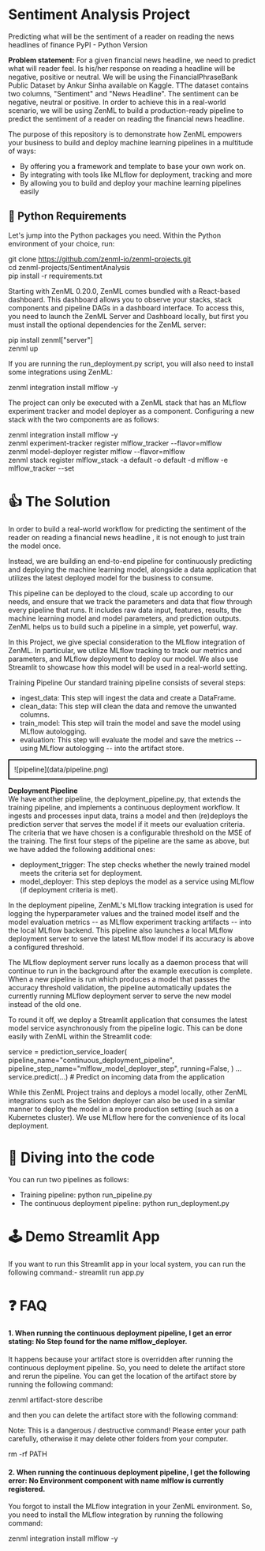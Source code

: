 
# Sentiment Analysis Project

Predicting what will be the sentiment of a reader on reading the news headlines of finance PyPI - Python Version

**Problem statement:**  For a given financial news headline, we need to predict what will reader feel. Is his/her response on reading a headline will be negative, positive or neutral. We will be using the FinancialPhraseBank Public Dataset by Ankur Sinha available on Kaggle. TThe dataset contains two columns, "Sentiment" and "News Headline". The sentiment can be negative, neutral or positive. In order to achieve this in a real-world scenario, we will be using ZenML to build a production-ready pipeline to predict the sentiment of a reader on reading the financial news headline.

The purpose of this repository is to demonstrate how ZenML empowers your business to build and deploy machine learning pipelines in a multitude of ways:

* By offering you a framework and template to base your own work on. 
* By integrating with tools like MLflow for deployment, tracking and more 
* By allowing you to build and deploy your machine learning pipelines easily 


## 🐍 Python Requirements

Let's jump into the Python packages you need. Within the Python environment of your choice, run:

git clone https://github.com/zenml-io/zenml-projects.git  
cd zenml-projects/SentimentAnalysis  
pip install -r requirements.txt

Starting with ZenML 0.20.0, ZenML comes bundled with a React-based dashboard. This dashboard allows you to observe your stacks, stack components and pipeline DAGs in a dashboard interface. To access this, you need to launch the ZenML Server and Dashboard locally, but first you must install the optional dependencies for the ZenML server:

pip install zenml["server"]  
zenml up

If you are running the run_deployment.py script, you will also need to install some integrations using ZenML:

zenml integration install mlflow -y

The project can only be executed with a ZenML stack that has an MLflow experiment tracker and model deployer as a component. Configuring a new stack with the two components are as follows:

zenml integration install mlflow -y  
zenml experiment-tracker register mlflow_tracker --flavor=mlflow  
zenml model-deployer register mlflow --flavor=mlflow  
zenml stack register mlflow_stack -a default -o default -d mlflow -e mlflow_tracker --set


# 👍 The Solution
In order to build a real-world workflow for predicting the sentiment of the reader on reading a financial news headline , it is not enough to just train the model once.

Instead, we are building an end-to-end pipeline for continuously predicting and deploying the machine learning model, alongside a data application that utilizes the latest deployed model for the business to consume.

This pipeline can be deployed to the cloud, scale up according to our needs, and ensure that we track the parameters and data that flow through every pipeline that runs. It includes raw data input, features, results, the machine learning model and model parameters, and prediction outputs. ZenML helps us to build such a pipeline in a simple, yet powerful, way.

In this Project, we give special consideration to the MLflow integration of ZenML. In particular, we utilize MLflow tracking to track our metrics and parameters, and MLflow deployment to deploy our model. We also use Streamlit to showcase how this model will be used in a real-world setting.

Training Pipeline Our standard training pipeline consists of several steps:

* ingest_data: This step will ingest the data and create a DataFrame. 
* clean_data: This step will clean the data and remove the unwanted columns. 
* train_model: This step will train the model and save the model using MLflow autologging. 
* evaluation: This step will evaluate the model and save the metrics -- using MLflow autologging -- into the artifact store.    


<div style="border: 2px solid #000000; padding: 10px;">
![pipeline](data/pipeline.png)
</div>



**Deployment Pipeline**  
We have another pipeline, the deployment_pipeline.py, that extends the training pipeline, and implements a continuous deployment workflow. It ingests and processes input data, trains a model and then (re)deploys the prediction server that serves the model if it meets our evaluation criteria. The criteria that we have chosen is a configurable threshold on the MSE of the training. The first four steps of the pipeline are the same as above, but we have added the following additional ones:

* deployment_trigger: The step checks whether the newly trained model meets the criteria set for deployment. 
* model_deployer: This step deploys the model as a service using MLflow (if deployment criteria is met). 

In the deployment pipeline, ZenML's MLflow tracking integration is used for logging the hyperparameter values and the trained model itself and the model evaluation metrics -- as MLflow experiment tracking artifacts -- into the local MLflow backend. This pipeline also launches a local MLflow deployment server to serve the latest MLflow model if its accuracy is above a configured threshold.

The MLflow deployment server runs locally as a daemon process that will continue to run in the background after the example execution is complete. When a new pipeline is run which produces a model that passes the accuracy threshold validation, the pipeline automatically updates the currently running MLflow deployment server to serve the new model instead of the old one.

To round it off, we deploy a Streamlit application that consumes the latest model service asynchronously from the pipeline logic. This can be done easily with ZenML within the Streamlit code:

service = prediction_service_loader( pipeline_name="continuous_deployment_pipeline", pipeline_step_name="mlflow_model_deployer_step", running=False, ) ... service.predict(...) # Predict on incoming data from the application 

While this ZenML Project trains and deploys a model locally, other ZenML integrations such as the Seldon deployer can also be used in a similar manner to deploy the model in a more production setting (such as on a Kubernetes cluster). We use MLflow here for the convenience of its local deployment.


# 📓 Diving into the code
You can run two pipelines as follows:

* Training pipeline:
python run_pipeline.py
* The continuous deployment pipeline:
python run_deployment.py



# 🕹 Demo Streamlit App
If you want to run this Streamlit app in your local system, you can run the following command:-
streamlit run app.py



# ❓ FAQ

#### 1. When running the continuous deployment pipeline, I get an error stating: No Step found for the name mlflow_deployer.

It happens because your artifact store is overridden after running the continuous deployment pipeline. So, you need to delete the artifact store and rerun the pipeline. You can get the location of the artifact store by running the following command:

zenml artifact-store describe

and then you can delete the artifact store with the following command:

Note: This is a dangerous / destructive command! Please enter your path carefully, otherwise it may delete other folders from your computer.

rm -rf PATH


####  2. When running the continuous deployment pipeline, I get the following error: No Environment component with name mlflow is currently registered.

You forgot to install the MLflow integration in your ZenML environment. So, you need to install the MLflow integration by running the following command:

zenml integration install mlflow -y

